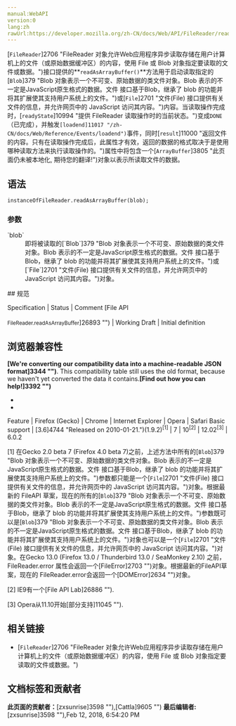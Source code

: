 ```yaml
---
manual:WebAPI
version:0
lang:zh
rawUrl:https://developer.mozilla.org/zh-CN/docs/Web/API/FileReader/readAsArrayBuffer
---
```






[`FileReader`]2706 "FileReader 对象允许Web应用程序异步读取存储在用户计算机上的文件（或原始数据缓冲区）的内容，使用 File 或 Blob 对象指定要读取的文件或数据。")接口提供的**`readAsArrayBuffer()`**方法用于启动读取指定的[`Blob`]379 "Blob 对象表示一个不可变、原始数据的类文件对象。Blob 表示的不一定是JavaScript原生格式的数据。文件 接口基于Blob，继承了 blob 的功能并将其扩展使其支持用户系统上的文件。")或[`File`]2701 "文件(File) 接口提供有关文件的信息，并允许网页中的 JavaScript 访问其内容。")内容。当读取操作完成时，[`readyState`]10994 "提供 FileReader 读取操作时的当前状态。")变成`DONE`（已完成），并触发`[loadend]11017 "/zh-CN/docs/Web/Reference/Events/loadend")`事件，同时[`result`]11000 "返回文件的内容。只有在读取操作完成后，此属性才有效，返回的数据的格式取决于是使用哪种读取方法来执行读取操作的。")属性中将包含一个[`ArrayBuffer`]3805 "此页面仍未被本地化, 期待您的翻译!")对象以表示所读取文件的数据。


## 语法<a name="语法"></a>

```
instanceOfFileReader.readAsArrayBuffer(blob);
```

### 参数<a name="参数"></a>
<dl><dt id=''>`blob`</dt><dd>即将被读取的[`Blob`]379 "Blob 对象表示一个不可变、原始数据的类文件对象。Blob 表示的不一定是JavaScript原生格式的数据。文件 接口基于Blob，继承了 blob 的功能并将其扩展使其支持用户系统上的文件。")或[`File`]2701 "文件(File) 接口提供有关文件的信息，并允许网页中的 JavaScript 访问其内容。")对象。</dd></dl>
## 规范<a name="规范"></a>

Specification | Status | Comment 
[File API<br></br><small>FileReader.readAsArrayBuffer</small>]26893 "") | Working Draft | Initial definition 


## 浏览器兼容性<a name="浏览器兼容性"></a>


**[We&#39;re converting our compatibility data into a machine-readable JSON format]3344 "")**. This compatibility table still uses the old format, because we haven&#39;t yet converted the data it contains.**[Find out how you can help!]3392 "")**


* 
* 

Feature | Firefox (Gecko) | Chrome | Internet Explorer | Opera | Safari 
Basic support | [3.6]4744 "Released on 2010-01-21.")(1.9.2)<sup>[1]</sup> | 7 | 10<sup>[2]</sup> | 12.02<sup>[3]</sup> | 6.0.2 





[1] 在Gecko 2.0 beta 7 (Firefox 4.0 beta 7)之前，上述方法中所有的[`Blob`]379 "Blob 对象表示一个不可变、原始数据的类文件对象。Blob 表示的不一定是JavaScript原生格式的数据。文件 接口基于Blob，继承了 blob 的功能并将其扩展使其支持用户系统上的文件。")参数都只能是一个[`File`]2701 "文件(File) 接口提供有关文件的信息，并允许网页中的 JavaScript 访问其内容。")对象。根据最新的 FileAPI 草案，现在的所有的[`Blob`]379 "Blob 对象表示一个不可变、原始数据的类文件对象。Blob 表示的不一定是JavaScript原生格式的数据。文件 接口基于Blob，继承了 blob 的功能并将其扩展使其支持用户系统上的文件。")参数既可以是[`Blob`]379 "Blob 对象表示一个不可变、原始数据的类文件对象。Blob 表示的不一定是JavaScript原生格式的数据。文件 接口基于Blob，继承了 blob 的功能并将其扩展使其支持用户系统上的文件。")对象也可以是一个[`File`]2701 "文件(File) 接口提供有关文件的信息，并允许网页中的 JavaScript 访问其内容。")对象。在Gecko 13.0 (Firefox 13.0 / Thunderbird 13.0 / SeaMonkey 2.10) 之前，FileReader.error 属性会返回一个[FileError]2703 "")对象。根据最新的FileAPI草案，现在的 FileReader.error会返回一个[DOMError]2634 "")对象。



[2] IE9有一个[File API Lab]26886 "").



[3] Opera从11.10开始[部分支持]11045 "").


## 相关链接<a name="相关链接"></a>

* [`FileReader`]2706 "FileReader 对象允许Web应用程序异步读取存储在用户计算机上的文件（或原始数据缓冲区）的内容，使用 File 或 Blob 对象指定要读取的文件或数据。")



## 文档标签和贡献者
**此页面的贡献者：**[zxsunrise]3598 ""),[Cattla]9605 "")
**最后编辑者:**[zxsunrise]3598 ""),<time>Feb 12, 2018, 6:54:20 PM</time>


